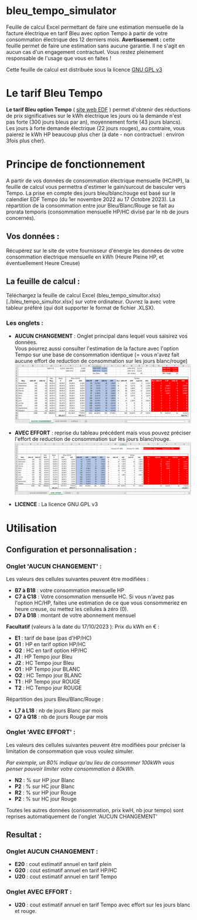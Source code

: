 # bleu_tempo_simulator
Feuille de calcul Excel permettant de faire une estimation mensuelle de la facture électrique en tarif Bleu avec option Tempo à partir de votre consommation électrique des 12 derniers mois. 
__Avertissement :__ cette feuille permet de faire une estimation sans aucune garantie. Il ne s'agit en aucun cas d'un engagement contractuel. Vous restez pleinement responsable de l'usage que vous en faites !


Cette feuille de calcul est distribuée sous la licence [GNU GPL v3 ](~./LICENSE)

# Le tarif Bleu Tempo
__Le tarif Bleu option Tempo__ ( [site web EDF](https://particulier.edf.fr/fr/accueil/gestion-contrat/options/tempo/details.html) ) permet d'obtenir des réductions de prix significatives sur le kWh électrique les jours où la demande n'est pas forte (300 jours bleus par an), moyennement forte (43 jours blancs). Les jours à forte demande électrique (22 jours rouges), au contraire, vous paierez le kWh HP beaucoup plus cher (à date - non contractuel : environ 3fois plus cher).



# Principe de fonctionnement 
A partir de vos données de consommation électrique mensuelle (HC/HP), la feuille de calcul vous permettra d'estimer le gain/surcout de basculer vers Tempo.
La prise en compte des jours bleu/blanc/rouge est basé sur le calendier EDF Tempo (du 1er  novembre 2022 au 17 Octobre 2023). 
La répartition de la consommation entre jour Bleu/Blanc/Rouge se fait au prorata temporis (consommation mensuelle HP/HC divisé par le nb de jours concernés).


## Vos données : 
Récupérez sur le site de votre fournisseur d'énergie les données de votre consommation électrique mensuelle en kWh (Heure Pleine HP, et éventuellement Heure Creuse)

## La feuille de calcul :
Téléchargez la feuille de calcul Excel (bleu_tempo_simultor.xlsx)[./bleu_tempo_simultor.xlsx] sur votre ordinateur. 
Ouvrez la avec votre tableur préféré (qui doit supporter le format de fichier .XLSX).

### Les onglets : 
* __AUCUN CHANGEMENT__ : Onglet principal dans lequel vous saisirez vos données.  
Vous pourrez aussi consulter l'estimation de la facture avec l'option Tempo sur une base de consommation identique (= vous n'avez fait aucune effort de reduction de consommation sur les jours blanc/rouge)
![Onglet aucun changement](images/Onglet_AUCUN_CHANGEMENT.png)


* __AVEC EFFORT__ : reprise du tableau précédent mais vous pouvez préciser l'effort de reduction de consommation sur les jours blanc/rouge.
![Onglet aucun changement](images/Onglet_AVEC_EFFORT.png)


* __LICENCE__ : La licence GNU GPL v3


# Utilisation

## Configuration et personnalisation :
### Onglet 'AUCUN CHANGEMENT' :
Les valeurs des cellules suivantes peuvent être modifiées : 

* __B7 à B18__ : votre consommation mensuelle HP 
* __C7 à C18__ : Votre consommation mensuelle HC. Si vous n'avez pas l'option HC/HP, faites une estimation de ce que vous consommeriez en heure creuse, ou mettez les cellules à zéro (0).
* __D7 à D18__ : montant de votre abonnement mensuel


__Facultatif__ (valeurs à la date du 17/10/2023 ):
Prix du kWh en € :
* __E1__ : tarif de base  (pas d'HP/HC)
* __G1__ : HP en tarif option HP/HC
* __G2__ : HC en tarif option HP/HC
* __J1__ : HP Tempo jour Bleu
* __J2__ : HC Tempo jour Bleu
* __O1__ : HP Tempo jour BLANC
* __O2__ : HC Tempo jour BLANC
* __T1__ : HP Tempo jour ROUGE
* __T2__ : HC Tempo jour ROUGE

Répartition des jours Bleu/Blanc/Rouge :
* __L7 à L18__ : nb de jours Blanc par mois
* __Q7 à Q18__ : nb de jours Rouge  par mois

### Onglet 'AVEC EFFORT' :

Les valeurs des cellules suivantes peuvent être modifiées pour préciser la limitation de consommation que vous voulez simuler.

_Par exemple, un 80% indique qu'au lieu de consommer 100kWh vous penser pouvoir limiter votre consommation à 80kWh._

* __N2__ : % sur HP jour Blanc
* __P2__ : % sur HC jour Blanc
* __R2__ : % sur HP jour Rouge
* __P2__ : % sur HC jour Rouge

Toutes les autres données (consommation, prix kwH, nb jour tempo) sont reprises automatiquement de l'onglet 'AUCUN CHANGEMENT'

## Resultat :
### Onglet AUCUN CHANGEMENT :
* __E20__ : cout estimatif annuel en tarif plein
* __G20__ : cout estimatif annuel en tarif HP/HC
* __U20__ : cout estimatif annuel en tarif Tempo


### Onglet AVEC EFFORT :
* __U20__ : cout estimatif annuel en tarif Tempo avec  effort sur les jours blanc et rouge.

